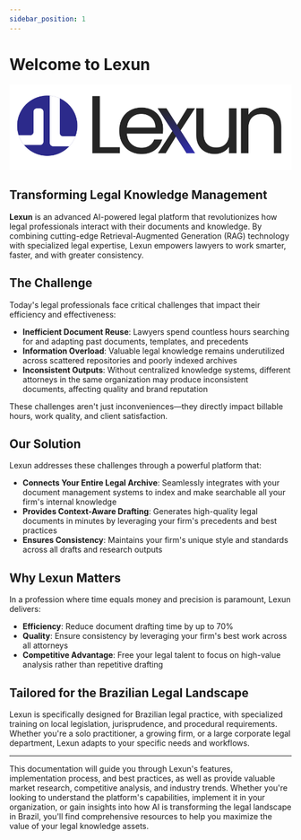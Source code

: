 ```yaml
---
sidebar_position: 1
---
```


# Welcome to Lexun

![Lexn - Your Entire Legal Archive at Your Fingertips](../static/img/logo.svg)

## Transforming Legal Knowledge Management

**Lexun** is an advanced AI-powered legal platform that revolutionizes how legal professionals interact with their documents and knowledge. By combining cutting-edge Retrieval-Augmented Generation (RAG) technology with specialized legal expertise, Lexun empowers lawyers to work smarter, faster, and with greater consistency.

## The Challenge

Today's legal professionals face critical challenges that impact their efficiency and effectiveness:

- **Inefficient Document Reuse**: Lawyers spend countless hours searching for and adapting past documents, templates, and precedents
- **Information Overload**: Valuable legal knowledge remains underutilized across scattered repositories and poorly indexed archives
- **Inconsistent Outputs**: Without centralized knowledge systems, different attorneys in the same organization may produce inconsistent documents, affecting quality and brand reputation

These challenges aren't just inconveniences—they directly impact billable hours, work quality, and client satisfaction.

## Our Solution

Lexun addresses these challenges through a powerful platform that:

- **Connects Your Entire Legal Archive**: Seamlessly integrates with your document management systems to index and make searchable all your firm's internal knowledge
- **Provides Context-Aware Drafting**: Generates high-quality legal documents in minutes by leveraging your firm's precedents and best practices
- **Ensures Consistency**: Maintains your firm's unique style and standards across all drafts and research outputs

## Why Lexun Matters

In a profession where time equals money and precision is paramount, Lexun delivers:

- **Efficiency**: Reduce document drafting time by up to 70%
- **Quality**: Ensure consistency by leveraging your firm's best work across all attorneys
- **Competitive Advantage**: Free your legal talent to focus on high-value analysis rather than repetitive drafting

## Tailored for the Brazilian Legal Landscape

Lexun is specifically designed for Brazilian legal practice, with specialized training on local legislation, jurisprudence, and procedural requirements. Whether you're a solo practitioner, a growing firm, or a large corporate legal department, Lexun adapts to your specific needs and workflows.

---

This documentation will guide you through Lexun's features, implementation process, and best practices, as well as provide valuable market research, competitive analysis, and industry trends. Whether you're looking to understand the platform's capabilities, implement it in your organization, or gain insights into how AI is transforming the legal landscape in Brazil, you'll find comprehensive resources to help you maximize the value of your legal knowledge assets.

